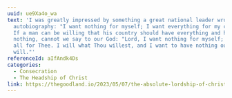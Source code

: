 ```yaml
---
uuid: ue9Xa4o_wa
text: 'I was greatly impressed by something a great national leader wrote in his
  autobiography: "I want nothing for myself; I want everything for my country."
  If a man can be willing that his country should have everything and he himself
  nothing, cannot we say to our God: "Lord, I want nothing for myself; I want
  all for Thee. I will what Thou willest, and I want to have nothing outside Thy
  will."'
referenceId: aIfAndk4Ds
categories:
  - Consecration
  - The Headship of Christ
link: https://thegoodland.io/2023/05/07/the-absolute-lordship-of-christ/
---
```

